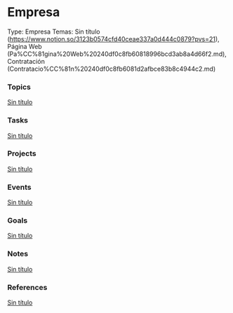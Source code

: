 # Empresa

Type: Empresa
Temas: Sin título (https://www.notion.so/3123b0574cfd40ceae337a0d444c0879?pvs=21), Página Web (Pa%CC%81gina%20Web%20240df0c8fb60818996bcd3ab8a4d66f2.md), Contratación (Contratacio%CC%81n%20240df0c8fb6081d2afbce83b8c4944c2.md)

### Topics

[Sin título](Sin%20ti%CC%81tulo%20240df0c8fb608159a5b6c9dede4be281.csv)

### Tasks

[Sin título](Sin%20ti%CC%81tulo%20240df0c8fb6081339851e5552b2ddbbe.csv)

### Projects

[Sin título](Sin%20ti%CC%81tulo%20240df0c8fb6081ecb0ead38e1ce8d413.csv)

### Events

[Sin título](Sin%20ti%CC%81tulo%20240df0c8fb6081da8cc1da754ce69798.csv)

### Goals

[Sin título](Sin%20ti%CC%81tulo%20240df0c8fb6081858dc5d70616af7a1c.csv)

### Notes

[Sin título](Sin%20ti%CC%81tulo%20240df0c8fb6081e4a99bee6f1e6b1628.csv)

### References

[Sin título](Sin%20ti%CC%81tulo%20240df0c8fb60815fb6bfc9bb2d5d1417.csv)